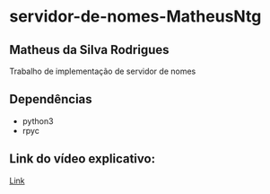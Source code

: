 # servidor-de-nomes-MatheusNtg

## Matheus da Silva Rodrigues

Trabalho de implementação de servidor de nomes

## Dependências

 * python3
 * rpyc

## Link do vídeo explicativo:

[Link](https://drive.google.com/file/d/1UqqqfR83GEPtLsXFIYI81XAXivGe8ME-/view?usp=sharing)